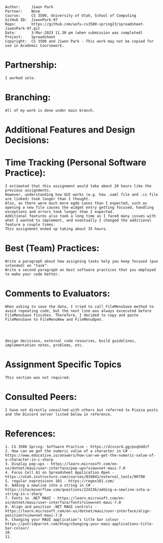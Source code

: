 ﻿
```
Author:     Jiwon Park
Partner:    None
Course:     CS 3500, University of Utah, School of Computing
GitHub ID:  JiwonPark-97
Repo:       https://github.com/uofu-cs3500-spring23/spreadsheet-JiwonPark-97.git
Date:       3-Mar-2023 11.30 pm (when submission was completed) 
Project:    Spreadsheet
Copyright:  CS 3500 and Jiwon Park - This work may not be copied for use in Academic Coursework.
```

# Partnership:

    I worked solo.

# Branching:

    All of my work is done under main branch.

# Additional Features and Design Decisions:
    
    

# Time Tracking (Personal Software Practice):

    I estimated that this assignment would take about 20 hours like the previous assignments. 
    However, understanding how GUI works (e.g. how .xaml file and .cs file are linked) took longer than I thought.
    Also, as there were much more egde cases than I expected, such as opening a new file causes the widget entry getting focused, handling exceptions and errors took longer than I expected.
    Additional features also took a long time as I faced many issues with what I wanted to implement, and eventually I changed the additional feature a couple times. 
    This assignmnet ended up taking about 35 hours.

# Best (Team) Practices:

    Write a paragraph about how assigning tasks help you keep focused (pun intended) on "task".  
    Write a second paragraph on best software practices that you employed to make your code better.

# Comments to Evaluators:
    
    When asking to save the data, I tried to call FileMenuSave method to avoid repeating code, but the next line was always excecuted before
    FileMenuSave finishes. Therefore, I decided to copy and paste FileMenuSave to FileMenuNew and FileMenuOpen.




    design decisions, external code resources, build guidelines, implementation notes, problems, etc.

# Assignment Specific Topics

    This section was not required.

# Consulted Peers:

    I have not directly consulted with others but referred to Piazza posts and the Discord server listed below in reference.

# References:

    1. CS 3500 Spring: Software Practice - https://discord.gg/psqhddzf
    2. How can we get the numeric value of a character in C# - https://www.educative.io/answers/how-can-we-get-the-numeric-value-of-a-character-in-c-sharp
    3. Display pop-ups - https://learn.microsoft.com/en-us/dotnet/maui/user-interface/pop-ups?view=net-maui-7.0
    4. Focus Cell A1 on Spreadsheet Application Open - https://utah.instructure.com/courses/834041/external_tools/90790
    5. regular expressions 101 - https://regex101.com/
    6. Adding a newline into a string in C# - https://stackoverflow.com/questions/224236/adding-a-newline-into-a-string-in-c-sharp
    7. Fonts in .NET MAUI - https://learn.microsoft.com/en-us/dotnet/maui/user-interface/fonts?view=net-maui-7.0
    8. Align and position .NET MAUI controls - https://learn.microsoft.com/en-us/dotnet/maui/user-interface/align-position?view=net-maui-7.0
    9. Changing your MAUI application’s title bar colour  - https://putridparrot.com/blog/changing-your-maui-applications-title-bar-colour/
    10. 
    11. 

